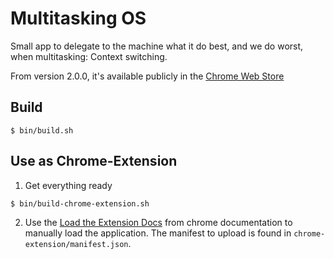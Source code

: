 # Multitasking OS

Small app to delegate to the machine what it do best, and we do worst, when multitasking: Context switching.

From version 2.0.0, it's available publicly in the [Chrome Web Store](https://chrome.google.com/webstore/detail/multitaskos/ocdlpdmejajjjfcmhggnhbeacmgnabad)

## Build

```
$ bin/build.sh
```


## Use as Chrome-Extension

1. Get everything ready

```
$ bin/build-chrome-extension.sh
```

2. Use the [Load the Extension Docs](https://developer.chrome.com/extensions/getstarted#unpacked) from
chrome documentation to manually load the application. The manifest to upload is found in `chrome-extension/manifest.json`.
